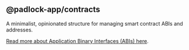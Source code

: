 ## @padlock-app/contracts

A minimalist, opinionated structure for managing smart contract ABIs and addresses.<br/>

[Read more about Application Binary Interfaces (ABIs) here](https://ethereum.stackexchange.com/questions/234/what-is-an-abi-and-why-is-it-needed-to-interact-with-contracts).

